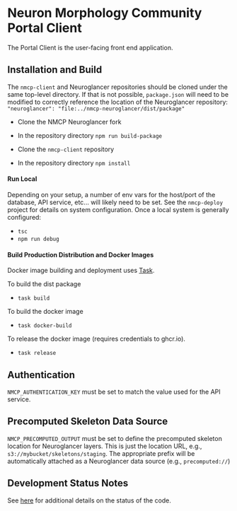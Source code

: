 # Neuron Morphology Community Portal Client

The Portal Client is the user-facing front end application.

## Installation and Build

The `nmcp-client` and Neuroglancer repositories should be cloned under the same top-level directory.  If that is not
possible, `package.json` will need to be modified to correctly reference the location of the Neuroglancer repository: `"neuroglancer": "file:../nmcp-neuroglancer/dist/package"`

* Clone the NMCP Neuroglancer fork
* In the repository directory `npm run build-package`


* Clone the `nmcp-client` repository
* In the repository directory `npm install`

#### Run Local
Depending on your setup, a number of env vars for the host/port of the database, API service, etc... will likely need to be set.
See the `nmcp-deploy` project for details on system configuration.  Once a local system is generally configured:

* `tsc`
* `npm run debug`

#### Build Production Distribution and Docker Images

Docker image building and deployment uses [Task](https://taskfile.dev/).

To build the dist package
* `task build`

To build the docker image
* `task docker-build`

To release the docker image (requires credentials to ghcr.io).
* `task release`

## Authentication
`NMCP_AUTHENTICATION_KEY` must be set to match the value used for the API service.


## Precomputed Skeleton Data Source
`NMCP_PRECOMPUTED_OUTPUT` must be set to define the precomputed skeleton location for Neuroglancer layers.  This is just
the location URL, e.g., `s3://mybucket/skeletons/staging`.  The appropriate prefix will be automatically attached as a
Neuroglancer data source (e.g., `precomputed://`)


## Development Status Notes
See [here](client/README.md) for additional details on the status of the code.
